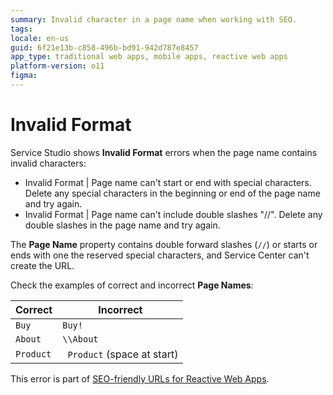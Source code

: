 ```yaml
---
summary: Invalid character in a page name when working with SEO. 
tags:
locale: en-us
guid: 6f21e13b-c858-496b-bd91-942d787e8457
app_type: traditional web apps, mobile apps, reactive web apps
platform-version: o11
figma:
---
```


# Invalid Format

Service Studio shows **Invalid Format** errors when the page name contains invalid characters:

* Invalid Format | Page name can't start or end with special characters. Delete any special characters in the beginning or end of the page name and try again.
* Invalid Format | Page name can't include double slashes "//". Delete any double slashes in the page name and try again.

The **Page Name** property contains double forward slashes (`//`) or starts or ends with one the reserved special characters, and Service Center can't create the URL.

Check the examples of correct and incorrect **Page Names**:

| Correct   | Incorrect                   |
| --------- | --------------------------- |
| `Buy`     | `Buy!`                      |
| `About`   | `\\About`                   |
| `Product` | ` Product` (space at start) |


<div class="info" markdown="1">

This error is part of [SEO-friendly URLs for Reactive Web Apps](../../../develop/seo/intro.md).

</div>